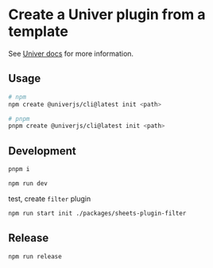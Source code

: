 # Create a Univer plugin from a template

See [Univer docs](https://univer.work/en-us/guides/extend/write-a-plugin/) for more information.

## Usage

```sh
# npm
npm create @univerjs/cli@latest init <path>

# pnpm
pnpm create @univerjs/cli@latest init <path>
```

## Development

```sh
pnpm i

npm run dev
```

test, create `filter` plugin

```sh
npm run start init ./packages/sheets-plugin-filter
```

## Release

```sh
npm run release
```
